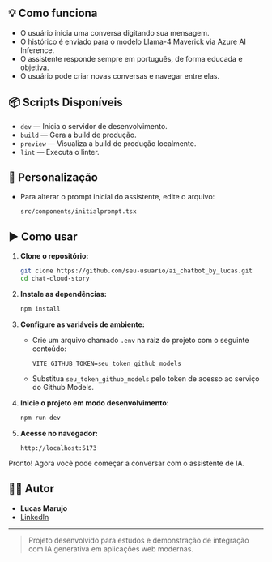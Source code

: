 
## 💡 Como funciona

- O usuário inicia uma conversa digitando sua mensagem.
- O histórico é enviado para o modelo Llama-4 Maverick via Azure AI Inference.
- O assistente responde sempre em português, de forma educada e objetiva.
- O usuário pode criar novas conversas e navegar entre elas.

## 📦 Scripts Disponíveis

- `dev` — Inicia o servidor de desenvolvimento.
- `build` — Gera a build de produção.
- `preview` — Visualiza a build de produção localmente.
- `lint` — Executa o linter.

## 📝 Personalização

- Para alterar o prompt inicial do assistente, edite o arquivo:
  ```
  src/components/initialprompt.tsx
  ```

## ▶️ Como usar

1. **Clone o repositório:**
   ```bash
   git clone https://github.com/seu-usuario/ai_chatbot_by_lucas.git
   cd chat-cloud-story
   ```

2. **Instale as dependências:**
   ```bash
   npm install
   ```

3. **Configure as variáveis de ambiente:**
   - Crie um arquivo chamado `.env` na raiz do projeto com o seguinte conteúdo:
     ```
     VITE_GITHUB_TOKEN=seu_token_github_models
     ```
   - Substitua `seu_token_github_models` pelo token de acesso ao serviço do Github Models.

4. **Inicie o projeto em modo desenvolvimento:**
   ```bash
   npm run dev
   ```

5. **Acesse no navegador:**
   ```
   http://localhost:5173
   ```

Pronto! Agora você pode começar a conversar com o assistente de IA.

## 🧑‍💻 Autor

- **Lucas Marujo**
- [LinkedIn](https://www.linkedin.com/in/lucasmarujo/)

---

> Projeto desenvolvido para estudos e demonstração de integração com IA generativa em aplicações web modernas.
